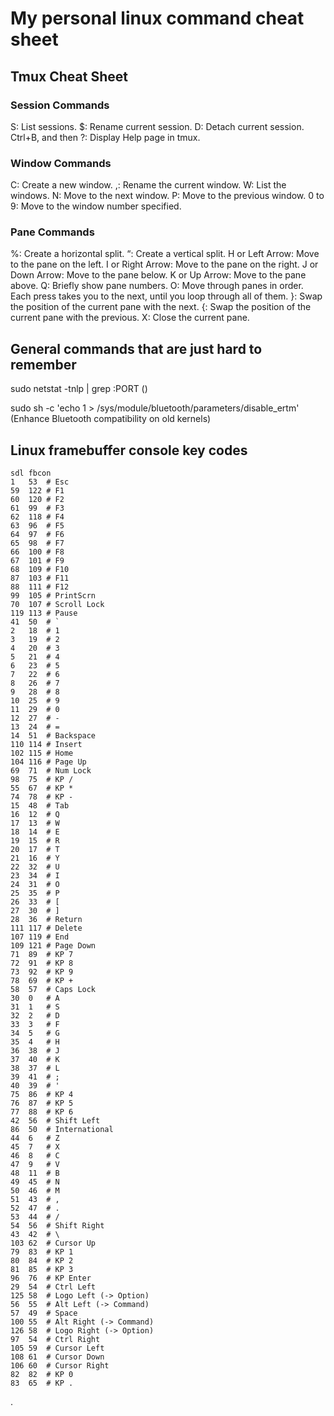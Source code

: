 # My personal linux command cheat sheet
## Tmux Cheat Sheet
### Session Commands
S: List sessions.
$: Rename current session.
D: Detach current session.
Ctrl+B, and then ?: Display Help page in tmux.
### Window Commands
C: Create a new window.
,: Rename the current window.
W: List the windows.
N: Move to the next window.
P: Move to the previous window.
0 to 9: Move to the window number specified.
### Pane Commands
%: Create a horizontal split.
“: Create a vertical split.
H or Left Arrow: Move to the pane on the left.
I or Right Arrow: Move to the pane on the right.
J or Down Arrow: Move to the pane below.
K or Up Arrow: Move to the pane above.
Q: Briefly show pane numbers.
O: Move through panes in order. Each press takes you to the next, until you loop through all of them.
}: Swap the position of the current pane with the next.
{: Swap the position of the current pane with the previous.
X: Close the current pane.
## General commands that are just hard to remember
sudo netstat -tnlp | grep :PORT ()

sudo sh -c 'echo 1 > /sys/module/bluetooth/parameters/disable_ertm' (Enhance Bluetooth compatibility on old kernels)

## Linux framebuffer console key codes
```
sdl fbcon
1	53	# Esc
59	122	# F1
60	120	# F2
61	99	# F3
62	118	# F4
63	96	# F5
64	97	# F6
65	98	# F7
66	100	# F8
67	101	# F9
68	109	# F10
87	103	# F11
88	111	# F12
99	105	# PrintScrn
70	107	# Scroll Lock
119	113	# Pause
41	50	# `
2	18	# 1
3	19	# 2
4	20	# 3
5	21	# 4
6	23	# 5
7	22	# 6
8	26	# 7
9	28	# 8
10	25	# 9
11	29	# 0
12	27	# -
13	24	# =
14	51	# Backspace
110	114	# Insert
102	115	# Home
104	116	# Page Up
69	71	# Num Lock
98	75	# KP /
55	67	# KP *
74	78	# KP -
15	48	# Tab
16	12	# Q
17	13	# W
18	14	# E
19	15	# R
20	17	# T
21	16	# Y
22	32	# U
23	34	# I
24	31	# O
25	35	# P
26	33	# [
27	30	# ]
28	36	# Return
111	117	# Delete
107	119	# End
109	121	# Page Down
71	89	# KP 7
72	91	# KP 8
73	92	# KP 9
78	69	# KP +
58	57	# Caps Lock
30	0	# A
31	1	# S
32	2	# D
33	3	# F
34	5	# G
35	4	# H
36	38	# J
37	40	# K
38	37	# L
39	41	# ;
40	39	# '
75	86	# KP 4
76	87	# KP 5
77	88	# KP 6
42	56	# Shift Left
86	50	# International
44	6	# Z
45	7	# X
46	8	# C
47	9	# V
48	11	# B
49	45	# N
50	46	# M
51	43	# ,
52	47	# .
53	44	# /
54	56	# Shift Right
43	42	# \
103	62	# Cursor Up
79	83	# KP 1
80	84	# KP 2
81	85	# KP 3
96	76	# KP Enter
29	54	# Ctrl Left
125	58	# Logo Left (-> Option)
56	55	# Alt Left (-> Command)
57	49	# Space
100	55	# Alt Right (-> Command)
126	58	# Logo Right (-> Option)
97	54	# Ctrl Right
105	59	# Cursor Left
108	61	# Cursor Down
106	60	# Cursor Right
82	82	# KP 0
83	65	# KP .
```
.
